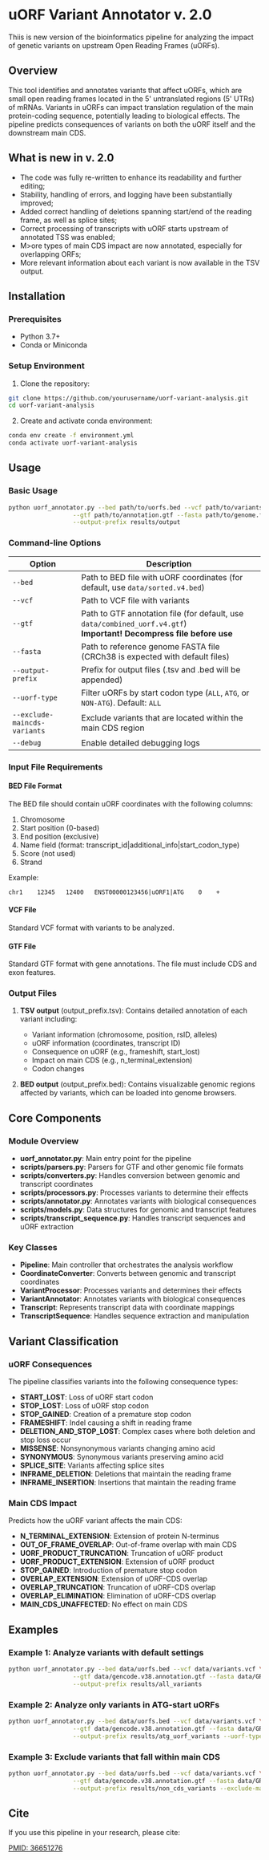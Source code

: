 # uORF Variant Annotator v. 2.0

Thiis is new version of the bioinformatics pipeline for analyzing the impact of genetic variants on upstream Open Reading Frames (uORFs).

## Overview

This tool identifies and annotates variants that affect uORFs, which are small open reading frames located in the 5' untranslated regions (5' UTRs) of mRNAs. Variants in uORFs can impact translation regulation of the main protein-coding sequence, potentially leading to biological effects. The pipeline predicts consequences of variants on both the uORF itself and the downstream main CDS.

## What is new in v. 2.0

- The code was fully re-written to enhance its readability and further editing;
- Stability, handling of errors, and logging have been substantially improved;
- Added correct handling of deletions spanning start/end of the reading frame, as well as splice sites;
- Correct processing of transcripts with uORF starts upstream of annotated TSS was enabled;
- M>ore types of main CDS impact are now annotated, especially for overlapping ORFs;
- More relevant information about each variant is now available in the TSV output.

## Installation

### Prerequisites

- Python 3.7+
- Conda or Miniconda

### Setup Environment

1. Clone the repository:
```bash
git clone https://github.com/yourusername/uorf-variant-analysis.git
cd uorf-variant-analysis
```

2. Create and activate conda environment:
```bash
conda env create -f environment.yml
conda activate uorf-variant-analysis
```

## Usage

### Basic Usage

```bash
python uorf_annotator.py --bed path/to/uorfs.bed --vcf path/to/variants.vcf \
                  --gtf path/to/annotation.gtf --fasta path/to/genome.fa \
                  --output-prefix results/output
```

### Command-line Options

| Option | Description                                                                                                              |
|--------|--------------------------------------------------------------------------------------------------------------------------|
| `--bed` | Path to BED file with uORF coordinates (for default, use `data/sorted.v4.bed`)                                           |
| `--vcf` | Path to VCF file with variants                                                                                           |
| `--gtf` | Path to GTF annotation file (for default, use `data/combined_uorf.v4.gtf`)<br/>**Important! Decompress file before use** |
| `--fasta` | Path to reference genome FASTA file (CRCh38 is expected with default files)                                              |
| `--output-prefix` | Prefix for output files (.tsv and .bed will be appended)                                                                 |
| `--uorf-type` | Filter uORFs by start codon type (`ALL`, `ATG`, or `NON-ATG`). Default: `ALL`                                            |
| `--exclude-maincds-variants` | Exclude variants that are located within the main CDS region                                                             |
| `--debug` | Enable detailed debugging logs                                                                                           |

### Input File Requirements

#### BED File Format
The BED file should contain uORF coordinates with the following columns:
1. Chromosome
2. Start position (0-based)
3. End position (exclusive)
4. Name field (format: transcript_id|additional_info|start_codon_type)
5. Score (not used)
6. Strand

Example:
```
chr1    12345   12400   ENST00000123456|uORF1|ATG    0    +
```

#### VCF File
Standard VCF format with variants to be analyzed.

#### GTF File
Standard GTF format with gene annotations. The file must include CDS and exon features.

### Output Files

1. **TSV output** (output_prefix.tsv): Contains detailed annotation of each variant including:
   - Variant information (chromosome, position, rsID, alleles)
   - uORF information (coordinates, transcript ID)
   - Consequence on uORF (e.g., frameshift, start_lost)
   - Impact on main CDS (e.g., n_terminal_extension)
   - Codon changes

2. **BED output** (output_prefix.bed): Contains visualizable genomic regions affected by variants, which can be loaded into genome browsers.

## Core Components

### Module Overview

- **uorf_annotator.py**: Main entry point for the pipeline
- **scripts/parsers.py**: Parsers for GTF and other genomic file formats
- **scripts/converters.py**: Handles conversion between genomic and transcript coordinates
- **scripts/processors.py**: Processes variants to determine their effects
- **scripts/annotator.py**: Annotates variants with biological consequences
- **scripts/models.py**: Data structures for genomic and transcript features
- **scripts/transcript_sequence.py**: Handles transcript sequences and uORF extraction

### Key Classes

- **Pipeline**: Main controller that orchestrates the analysis workflow
- **CoordinateConverter**: Converts between genomic and transcript coordinates
- **VariantProcessor**: Processes variants and determines their effects
- **VariantAnnotator**: Annotates variants with biological consequences
- **Transcript**: Represents transcript data with coordinate mappings
- **TranscriptSequence**: Handles sequence extraction and manipulation

## Variant Classification

### uORF Consequences

The pipeline classifies variants into the following consequence types:

- **START_LOST**: Loss of uORF start codon
- **STOP_LOST**: Loss of uORF stop codon
- **STOP_GAINED**: Creation of a premature stop codon
- **FRAMESHIFT**: Indel causing a shift in reading frame
- **DELETION_AND_STOP_LOST**: Complex cases where both deletion and stop loss occur
- **MISSENSE**: Nonsynonymous variants changing amino acid
- **SYNONYMOUS**: Synonymous variants preserving amino acid
- **SPLICE_SITE**: Variants affecting splice sites
- **INFRAME_DELETION**: Deletions that maintain the reading frame
- **INFRAME_INSERTION**: Insertions that maintain the reading frame

### Main CDS Impact

Predicts how the uORF variant affects the main CDS:

- **N_TERMINAL_EXTENSION**: Extension of protein N-terminus
- **OUT_OF_FRAME_OVERLAP**: Out-of-frame overlap with main CDS
- **UORF_PRODUCT_TRUNCATION**: Truncation of uORF product
- **UORF_PRODUCT_EXTENSION**: Extension of uORF product
- **STOP_GAINED**: Introduction of premature stop codon
- **OVERLAP_EXTENSION**: Extension of uORF-CDS overlap
- **OVERLAP_TRUNCATION**: Truncation of uORF-CDS overlap
- **OVERLAP_ELIMINATION**: Elimination of uORF-CDS overlap
- **MAIN_CDS_UNAFFECTED**: No effect on main CDS

## Examples

### Example 1: Analyze variants with default settings

```bash
python uorf_annotator.py --bed data/uorfs.bed --vcf data/variants.vcf \
                  --gtf data/gencode.v38.annotation.gtf --fasta data/GRCh38.p13.genome.fa \
                  --output-prefix results/all_variants
```

### Example 2: Analyze only variants in ATG-start uORFs

```bash
python uorf_annotator.py --bed data/uorfs.bed --vcf data/variants.vcf \
                  --gtf data/gencode.v38.annotation.gtf --fasta data/GRCh38.p13.genome.fa \
                  --output-prefix results/atg_uorf_variants --uorf-type ATG
```

### Example 3: Exclude variants that fall within main CDS

```bash
python uorf_annotator.py --bed data/uorfs.bed --vcf data/variants.vcf \
                  --gtf data/gencode.v38.annotation.gtf --fasta data/GRCh38.p13.genome.fa \
                  --output-prefix results/non_cds_variants --exclude-maincds-variants
```

## Cite

If you use this pipeline in your research, please cite:

[PMID: 36651276](https://pubmed.ncbi.nlm.nih.gov/36651276/)
